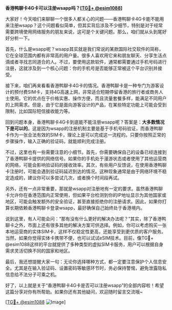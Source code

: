 **香港鸭聊卡4G卡可以注册wsapp吗？[[TG💪+ @esim1088](https://t.me/s/esim1088)]**

大家好！今天咱们来聊聊一个很多人都关心的问题——香港鸭聊卡4G卡能不能用来注册wsapp？这个问题看似简单，但其实背后涉及不少细节，特别是对于经常需要跨境使用网络服务的朋友来说，这可是个关键问题。那么，咱们就从头到尾好好分析一下。

首先，什么是wsapp呢？wsapp其实就是我们常说的某款国际社交软件的简称，它在全球范围内都有非常高的用户量。很多人喜欢用它来和朋友聊天、分享生活点滴或者寻找志同道合的人。不过，要使用这款软件，通常都需要通过手机号码进行注册，这就涉及到一个核心问题：你的手机号是否能够正常被这个平台识别并接受。

接下来，咱们再来看看香港鸭聊卡4G卡的情况。香港鸭聊卡是一种专门为游客设计的预付费SIM卡，支持4G高速上网，非常适合短期停留香港的旅行者或商务人士使用。它的优点在于价格实惠、操作方便，而且流量套餐多样，能满足不同用户的上网需求。但是，由于它是面向游客设计的产品，在某些特定功能上可能会受到限制，比如国际短信接收能力等。

回到问题本身，香港鸭聊卡4G卡到底能不能注册wsapp呢？答案是：**大多数情况下是可以的**。这是因为wsapp的注册机制主要是基于手机号码验证，而香港鸭聊卡作为一张合法有效的SIM卡，理论上是可以完成这一流程的。只要你按照正常的步骤操作，输入正确的验证码，就能顺利完成注册。

不过，这里也有一些需要注意的小细节。首先，你需要确保自己的设备已经连接到了香港鸭聊卡提供的网络信号。如果你的手机处于漫游状态或者使用了其他运营商的网络，可能会影响验证码的接收效率。其次，有些用户反馈说，在使用香港鸭聊卡注册时，可能会遇到验证码延迟到达的情况。这种现象通常是由于网络环境不稳定造成的，建议你可以多尝试几次，或者换个时间段再试。

另外，还有一点非常重要，那就是wsapp对注册地有一定的要求。虽然香港鸭聊卡允许你在香港范围内正常使用，但如果平台检测到你的IP地址显示为其他国家或地区，可能会触发额外的安全验证，甚至直接拒绝你的注册请求。因此，如果你打算长期依赖香港鸭聊卡登录wsapp，最好确保自己始终处于香港境内。

说到这里，有人可能会问：“那有没有什么更好的解决办法呢？”其实，除了香港鸭聊卡之外，市面上还有很多其他的解决方案可供选择。例如，你可以考虑购买一张本地运营商的实体SIM卡，这样不仅稳定性更高，还能享受到更优质的客户服务。当然，如果你觉得实体卡携带不便，也可以试试eSIM技术。目前，像TG💪+ @esim1088这样的平台就提供了多种类型的虚拟SIM卡服务，用户可以根据自身需求灵活切换不同的国家和地区。

最后，我还想提醒大家一句：无论你选择哪种方式，都一定要注意保护个人信息安全。尤其是在输入验证码、设置密码等敏感环节时，务必保持警惕，避免泄露隐私信息给不法分子可乘之机。

好了，以上就是关于“香港鸭聊卡4G卡是否可以注册wsapp”的全部内容啦！希望这篇分享对你有所帮助。如果你还有其他疑问，欢迎随时留言交流哦~ 

[[TG💪+ @esim1088](https://t.me/s/esim1088) ![Image](https://i.postimg.cc/4NQfJmqS/Snipaste-2025-05-13-00-14-12.png)]